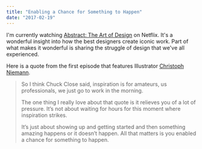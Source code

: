 ```yaml
---
title: "Enabling a Chance for Something to Happen"
date: "2017-02-19"
---
```


I'm currently watching [Abstract: The Art of Design](https://www.netflix.com/title/80057883) on Netflix. It's a wonderful insight into how the best designers create iconic work. Part of what makes it wonderful is sharing the struggle of design that we've all experienced.

Here is a quote from the first episode that features Illustrator [Christoph Niemann](http://www.christophniemann.com/).

> So I think Chuck Close said, inspiration is for amateurs, us professionals, we just go to work in the morning.
> 
> The one thing I really love about that quote is it relieves you of a lot of pressure. It’s not about waiting for hours for this moment where inspiration strikes.
> 
> It’s just about showing up and getting started and then something amazing happens or it doesn’t happen. All that matters is you enabled a chance for something to happen.
